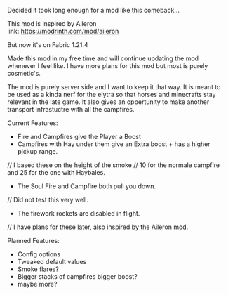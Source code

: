 Decided it took long enough for a mod like this comeback...

This mod is inspired by Aileron  
link: https://modrinth.com/mod/aileron

But now it's on Fabric 1.21.4

Made this mod in my free time and will continue updating the mod whenever I feel like.
I have more plans for this mod but most is purely cosmetic's.

The mod is purely server side and I want to keep it that way. It is meant to be used as a kinda nerf for the elytra so that horses and minecrafts stay relevant in the late game.
It also gives an oppertunity to make another transport infrastuctre with all the campfires.


Current Features:

- Fire and Campfires give the Player a Boost
- Campfires with Hay under them give an Extra boost + has a higher pickup range.

// I based these on the height of the smoke
// 10 for the normale campfire and 25 for the one with Haybales.

- The Soul Fire and Campfire both pull you down.

// Did not test this very well.

- The firework rockets are disabled in flight.

// I have plans for these later, also inspired by the Aileron mod.



Planned Features:

- Config options
- Tweaked default values
- Smoke flares?
- Bigger stacks of campfires bigger boost?
- maybe more?
